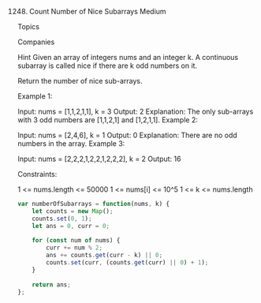 1248. Count Number of Nice Subarrays
Medium

Topics

Companies

Hint
Given an array of integers nums and an integer k. A continuous subarray is called nice if there are k odd numbers on it.

Return the number of nice sub-arrays.

 

Example 1:

Input: nums = [1,1,2,1,1], k = 3
Output: 2
Explanation: The only sub-arrays with 3 odd numbers are [1,1,2,1] and [1,2,1,1].
Example 2:

Input: nums = [2,4,6], k = 1
Output: 0
Explanation: There are no odd numbers in the array.
Example 3:

Input: nums = [2,2,2,1,2,2,1,2,2,2], k = 2
Output: 16
 

Constraints:

1 <= nums.length <= 50000
1 <= nums[i] <= 10^5
1 <= k <= nums.length

```javascript
var numberOfSubarrays = function(nums, k) {
    let counts = new Map();
    counts.set(0, 1);
    let ans = 0, curr = 0;
    
    for (const num of nums) {
        curr += num % 2;
        ans += counts.get(curr - k) || 0;
        counts.set(curr, (counts.get(curr) || 0) + 1);
    }
    
    return ans;
};
```
